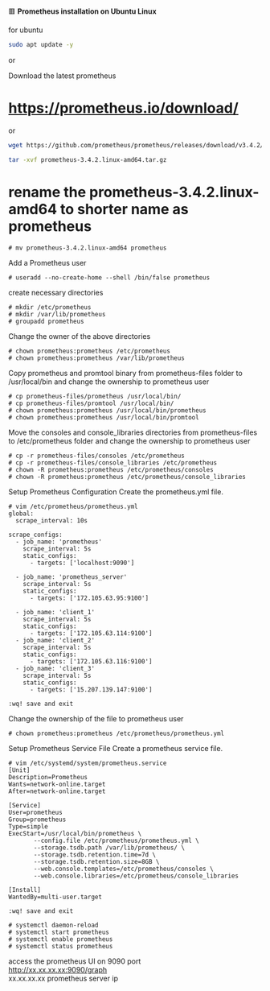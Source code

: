 :red_square: __Prometheus installation on Ubuntu Linux__
 
for ubuntu
```sh
sudo apt update -y
```
or

Download the latest prometheus  
# https://prometheus.io/download/  
or
```sh
wget https://github.com/prometheus/prometheus/releases/download/v3.4.2/prometheus-3.4.2.linux-amd64.tar.gz
```
```sh 
tar -xvf prometheus-3.4.2.linux-amd64.tar.gz
```
# rename the prometheus-3.4.2.linux-amd64 to shorter name as prometheus
```
# mv prometheus-3.4.2.linux-amd64 prometheus
```
Add a Prometheus user
```
# useradd --no-create-home --shell /bin/false prometheus
```
create necessary directories
```
# mkdir /etc/prometheus
# mkdir /var/lib/prometheus
# groupadd prometheus
```
Change the owner of the above directories
```
# chown prometheus:prometheus /etc/prometheus
# chown prometheus:prometheus /var/lib/prometheus
```
Copy prometheus and promtool binary from prometheus-files folder to /usr/local/bin and change the ownership to prometheus user
```
# cp prometheus-files/prometheus /usr/local/bin/
# cp prometheus-files/promtool /usr/local/bin/
# chown prometheus:prometheus /usr/local/bin/prometheus
# chown prometheus:prometheus /usr/local/bin/promtool
```
Move the consoles and console_libraries directories from prometheus-files to /etc/prometheus folder and change the ownership to prometheus user
```
# cp -r prometheus-files/consoles /etc/prometheus
# cp -r prometheus-files/console_libraries /etc/prometheus
# chown -R prometheus:prometheus /etc/prometheus/consoles
# chown -R prometheus:prometheus /etc/prometheus/console_libraries
```
Setup Prometheus Configuration
Create the prometheus.yml file.
```
# vim /etc/prometheus/prometheus.yml
global:
  scrape_interval: 10s
 
scrape_configs:
  - job_name: 'prometheus'
    scrape_interval: 5s
    static_configs:
      - targets: ['localhost:9090']
 
  - job_name: 'prometheus_server'
    scrape_interval: 5s
    static_configs:
      - targets: ['172.105.63.95:9100']
 
  - job_name: 'client_1'
    scrape_interval: 5s
    static_configs:
      - targets: ['172.105.63.114:9100']
  - job_name: 'client_2'
    scrape_interval: 5s
    static_configs:
      - targets: ['172.105.63.116:9100']
  - job_name: 'client_3'
    scrape_interval: 5s
    static_configs:
      - targets: ['15.207.139.147:9100']
 
:wq! save and exit
```
Change the ownership of the file to prometheus user
```
# chown prometheus:prometheus /etc/prometheus/prometheus.yml
```
 
Setup Prometheus Service File
Create a prometheus service file.
```
# vim /etc/systemd/system/prometheus.service
[Unit]
Description=Prometheus
Wants=network-online.target
After=network-online.target
 
[Service]
User=prometheus
Group=prometheus
Type=simple
ExecStart=/usr/local/bin/prometheus \
       --config.file /etc/prometheus/prometheus.yml \
       --storage.tsdb.path /var/lib/prometheus/ \
       --storage.tsdb.retention.time=7d \
       --storage.tsdb.retention.size=8GB \
       --web.console.templates=/etc/prometheus/consoles \
       --web.console.libraries=/etc/prometheus/console_libraries
 
[Install]
WantedBy=multi-user.target
 
:wq! save and exit
```
```
# systemctl daemon-reload
# systemctl start prometheus
# systemctl enable prometheus
# systemctl status prometheus
```
access the prometheus UI on 9090 port
\
http://xx.xx.xx.xx:9090/graph
\
xx.xx.xx.xx prometheus server ip
 
 
